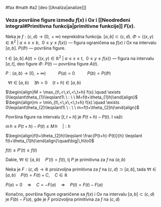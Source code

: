 #fax #math #a2 [deo [[Analiza|analize]]]


### Veza površine figure između $f(x)$ i $\mathrm{O}x$ i  [[Neodređeni integral#Primitivna funkcija|primitivne funkcije]] $F(x)$.

Neka je $f:(c,\,d)\to[0,\,+\infty)$ neprekidna funkcija. $[a,\,b]\subset(c,\,d)$.
$\Phi = \big\{ (x,\,y)\in\mathbb{R}^{2}\ \big|\ a\leqslant x\leqslant b,\ \ 0\leqslant y \leqslant f(x) \big\}$ — figura ograničena sa $f(x)$ i $\mathrm{O}x$ na intervalu $[a,\,b]$.
$P(\Phi)$ — površina figure.

$t\in[a,\,b]$
$A(t)=\big\{ (x,\,y)\in\mathbb{R}^{2}\ \big|\ a\leqslant x\leqslant t,\ \ 0\leqslant y \leqslant f(x) \big\}$ — figura na intervalu $[a,\,t]$, deo figure $\Phi$.
$P(t)$ — površina figure $A(t)$.

$P: (a,\,b)\to[0,\,+\infty)$ $\quad\quad$ $P(a)=0$ $\quad\quad$ $P(b)=P(\Phi)$

$\:$
$\forall t\in[a,\,b)\quad\exists h>0\quad (t+h)\in[a,\,b)$

$\begin{align}M = \max_{t\,<\,x\,<\,t+h} f(x).\quad \exists 0\leqslant\theta_{1}\leqslant1\ \ : \ \ M=f(t+\theta_{1}h)\end{align}$
$\begin{align}m = \min_{t\,<\,x\,<\,t+h} f(x).\quad \exists 0\leqslant\theta_{2}\leqslant1\ \ : \ \ m=f(t+\theta_{2}h)\end{align}$

Površina figure na intervalu $[t,\,t+h]$ je $P(t+h)-P(t)$. I važi:

$m\,h\leqslant P(t+h)-P(t) \leqslant M\,h\quad\big|:h$

$\begin{align}f(t+\theta_{2}h)\leqslant \frac{P(t+h)-P(t)}{h} \leqslant f(t+\theta_{1}h)\end{align}\quad\big|\,h\to0$

$f(t)\leqslant P'(t)\leqslant f(t)$

Dakle, $\forall t\in[a,\,b)\quad P'(t)=f(t)$,
tj $P$ je primitivna za $f$ na $(a,\,b)$

Neka je $F:(c,\,d)\to\mathbb{R}$ proizvoljna primitivna za $f$ na $(c,\,d)\supset[a,\,b]$,
tada $\forall t \in [a,\,b)\quad P(t)=F(t)+C,\quad C\in\mathbb{R}$

$P(a)= 0\quad \Rightarrow\quad C=- F(a)\quad \Rightarrow\quad P(t)=F(t)-F(a)$

Konačno, površina figure ograničene sa $f(x)$ i $\mathrm{O}x$ na intervalu $[a,\,b]\subset(c,\,d)$ je $F(b)-F(a)$, gde je $F$ proizvoljna primitivna za $f$ na $(c,\,d)$ 
